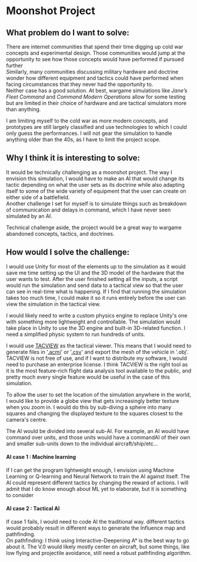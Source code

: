 # Moonshot Project
## What problem do I want to solve:
There are internet communities that spend their time digging up cold war concepts and experimental design. Those communities would jump at the opportunity to see how those concepts would have performed if pursued further<br>
Similarly, many communities discussing military hardware and doctrine wonder how different equipment and tactics could have performed when facing circumstances that they never had the opportunity to.<br>
Neither case has a good solution. At best, wargame simulations like *Jane’s Fleet Command* and *Command Modern Operations* allow for some testing but are limited in their choice of hardware and are tactical simulators more than anything.

I am limiting myself to the cold war as more modern concepts, and prototypes are still largely classified and use technologies to which I could only guess the performances. I will not gear the simulation to handle anything older than the 40s, as I have to limit the project scope.

## Why I think it is interesting to solve:
It would be technically challenging as a moonshot project. The way I envision this simulation, I would have to make an AI that would change its tactic depending on what the user sets as its doctrine while also adapting itself to some of the wide variety of equipment that the user can create on either side of a battlefield.<br>
Another challenge I set for myself is to simulate things such as breakdown of communication and delays in command, which I have never seen simulated by an AI.<br>

Technical challenge aside, the project would be a great way to wargame abandoned concepts, tactics, and doctrines.

## How would I solve the challenge:
I would use Unity for most of the elements up to the simulation as it would save me time setting up the UI and the 3D model of the hardware that the user wants to test. After the user finished setting all the inputs, a script would run the simulation and send data to a tactical view so that the user can see in real-time what is happening. If I find that running the simulation takes too much time, I could make it so it runs entirely before the user can view the simulation in the tactical view.

I would likely need to write a custom physics engine to replace Unity's one with something more lightweight and controllable. The simulation would take place in Unity to use the 3D engine and built-in 3D-related function. I need a simplified physic system to run hundreds of units.

I would use [TACVIEW](https://www.tacview.net/) as the tactical viewer. This means that I would need to generate files in '[.acmi](https://www.tacview.net/documentation/acmi/en/)' or '[.csv](https://www.tacview.net/documentation/csv/en/)' and export the mesh of the vehicle in '.obj'. TACVIEW is not free of use, and if I want to distribute my software, I would need to purchase an enterprise license.
I think TACVIEW is the right tool as it is the most feature-rich flight data analysis tool available to the public, and pretty much every single feature would be useful in the case of this simulation.

To allow the user to set the location of the simulation anywhere in the world, I would like to provide a globe view that gets increasingly better texture when you zoom in. I would do this by sub-diving a sphere into many squares and changing the displayed texture to the squares closest to the camera's centre.

The AI would be divided into several sub-AI. For example, an AI would have command over units, and those units would have a commandAI of their own and smaller sub-units down to the individual aircraft/ship/etc...
#### AI case 1 : Machine learning
If I can get the program lightweight enough, I envision using Machine Learning or Q-learning and Neural Network to train the AI against itself. The AI could represent different tactics by changing the reward of actions. I will admit that I do know enough about ML yet to elaborate, but it is something to consider

#### AI case 2 : Tactical AI
If case 1 fails, I would need to code AI the traditional way. different tactics would probably result in different ways to generate the Influence map and pathfinding.<br>
On pathfinding: I think using Interactive-Deepening A* is the best way to go about it. The V.0 would likely mostly center on aircraft, but some things, like low flying and projectile avoidance, still need a robust pathfinding algorithm.
